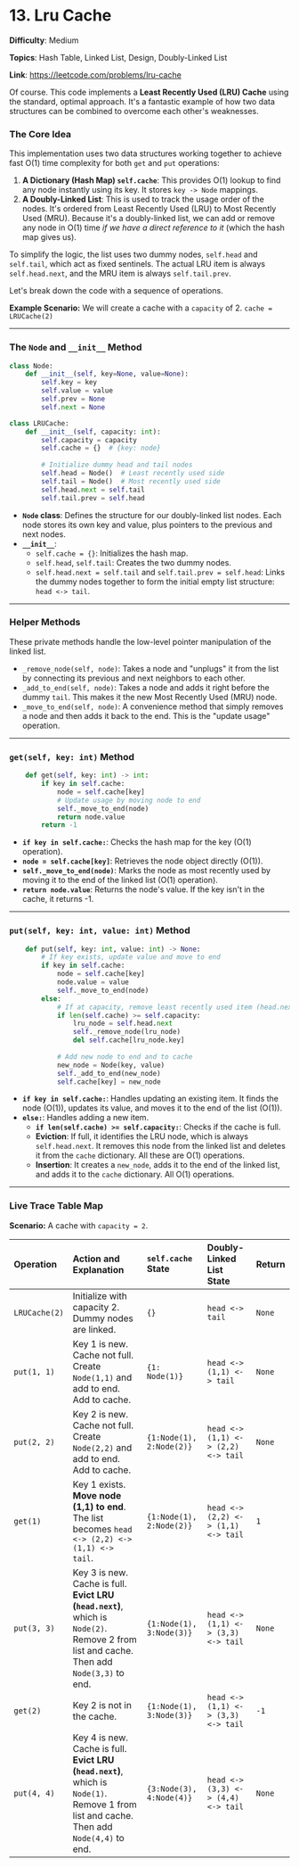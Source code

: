 # 13. Lru Cache

**Difficulty**: Medium

**Topics**: Hash Table, Linked List, Design, Doubly-Linked List

**Link**: https://leetcode.com/problems/lru-cache

Of course. This code implements a **Least Recently Used (LRU) Cache** using the standard, optimal approach. It's a fantastic example of how two data structures can be combined to overcome each other's weaknesses.

### The Core Idea

This implementation uses two data structures working together to achieve fast O(1) time complexity for both `get` and `put` operations:

1.  **A Dictionary (Hash Map) `self.cache`**: This provides O(1) lookup to find any node instantly using its key. It stores `key -> Node` mappings.
2.  **A Doubly-Linked List**: This is used to track the usage order of the nodes. It's ordered from Least Recently Used (LRU) to Most Recently Used (MRU). Because it's a doubly-linked list, we can add or remove any node in O(1) time *if we have a direct reference to it* (which the hash map gives us).

To simplify the logic, the list uses two dummy nodes, `self.head` and `self.tail`, which act as fixed sentinels. The actual LRU item is always `self.head.next`, and the MRU item is always `self.tail.prev`.

Let's break down the code with a sequence of operations.

**Example Scenario:** We will create a cache with a `capacity` of 2.
`cache = LRUCache(2)`

-----

### **The `Node` and `__init__` Method**

```python
class Node:
    def __init__(self, key=None, value=None):
        self.key = key
        self.value = value
        self.prev = None
        self.next = None

class LRUCache:
    def __init__(self, capacity: int):
        self.capacity = capacity
        self.cache = {}  # {key: node}
        
        # Initialize dummy head and tail nodes
        self.head = Node()  # Least recently used side
        self.tail = Node()  # Most recently used side
        self.head.next = self.tail
        self.tail.prev = self.head
```

  * **`Node` class**: Defines the structure for our doubly-linked list nodes. Each node stores its own key and value, plus pointers to the previous and next nodes.
  * **`__init__`**:
      * `self.cache = {}`: Initializes the hash map.
      * `self.head`, `self.tail`: Creates the two dummy nodes.
      * `self.head.next = self.tail` and `self.tail.prev = self.head`: Links the dummy nodes together to form the initial empty list structure: `head <-> tail`.

-----

### **Helper Methods**

These private methods handle the low-level pointer manipulation of the linked list.

  * `_remove_node(self, node)`: Takes a node and "unplugs" it from the list by connecting its previous and next neighbors to each other.
  * `_add_to_end(self, node)`: Takes a node and adds it right before the dummy `tail`. This makes it the new Most Recently Used (MRU) node.
  * `_move_to_end(self, node)`: A convenience method that simply removes a node and then adds it back to the end. This is the "update usage" operation.

-----

### **`get(self, key: int)` Method**

```python
    def get(self, key: int) -> int:
        if key in self.cache:
            node = self.cache[key]
            # Update usage by moving node to end
            self._move_to_end(node)
            return node.value
        return -1
```

  * **`if key in self.cache:`**: Checks the hash map for the key (O(1) operation).
  * **`node = self.cache[key]`**: Retrieves the node object directly (O(1)).
  * **`self._move_to_end(node)`**: Marks the node as most recently used by moving it to the end of the linked list (O(1) operation).
  * **`return node.value`**: Returns the node's value. If the key isn't in the cache, it returns -1.

-----

### **`put(self, key: int, value: int)` Method**

```python
    def put(self, key: int, value: int) -> None:
        # If key exists, update value and move to end
        if key in self.cache:
            node = self.cache[key]
            node.value = value
            self._move_to_end(node)
        else:
            # If at capacity, remove least recently used item (head.next)
            if len(self.cache) >= self.capacity:
                lru_node = self.head.next
                self._remove_node(lru_node)
                del self.cache[lru_node.key]
            
            # Add new node to end and to cache
            new_node = Node(key, value)
            self._add_to_end(new_node)
            self.cache[key] = new_node
```

  * **`if key in self.cache:`**: Handles updating an existing item. It finds the node (O(1)), updates its value, and moves it to the end of the list (O(1)).
  * **`else:`**: Handles adding a new item.
      * **`if len(self.cache) >= self.capacity:`**: Checks if the cache is full.
      * **Eviction**: If full, it identifies the LRU node, which is always `self.head.next`. It removes this node from the linked list and deletes it from the `cache` dictionary. All these are O(1) operations.
      * **Insertion**: It creates a `new_node`, adds it to the end of the linked list, and adds it to the `cache` dictionary. All O(1) operations.

-----

### **Live Trace Table Map**

**Scenario:** A cache with `capacity = 2`.

| Operation | Action and Explanation | `self.cache` State | Doubly-Linked List State | Return |
| :--- | :--- | :--- | :--- | :--- |
| `LRUCache(2)` | Initialize with capacity 2. Dummy nodes are linked. | `{}` | `head <-> tail` | `None` |
| `put(1, 1)` | Key 1 is new. Cache not full. Create `Node(1,1)` and add to end. Add to cache. | `{1: Node(1)}` | `head <-> (1,1) <-> tail` | `None` |
| `put(2, 2)` | Key 2 is new. Cache not full. Create `Node(2,2)` and add to end. Add to cache. | `{1:Node(1), 2:Node(2)}` | `head <-> (1,1) <-> (2,2) <-> tail` | `None` |
| `get(1)` | Key 1 exists. **Move node (1,1) to end**. The list becomes `head <-> (2,2) <-> (1,1) <-> tail`. | `{1:Node(1), 2:Node(2)}` | `head <-> (2,2) <-> (1,1) <-> tail` | `1` |
| `put(3, 3)` | Key 3 is new. Cache is full. **Evict LRU (`head.next`)**, which is `Node(2)`. Remove 2 from list and cache. Then add `Node(3,3)` to end. | `{1:Node(1), 3:Node(3)}` | `head <-> (1,1) <-> (3,3) <-> tail` | `None` |
| `get(2)` | Key 2 is not in the cache. | `{1:Node(1), 3:Node(3)}` | `head <-> (1,1) <-> (3,3) <-> tail` | `-1` |
| `put(4, 4)` | Key 4 is new. Cache is full. **Evict LRU (`head.next`)**, which is `Node(1)`. Remove 1 from list and cache. Then add `Node(4,4)` to end. | `{3:Node(3), 4:Node(4)}` | `head <-> (3,3) <-> (4,4) <-> tail` | `None` |
